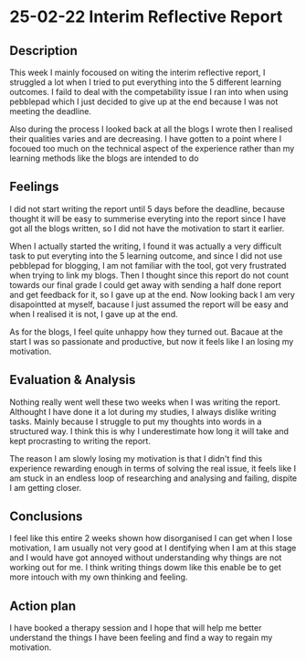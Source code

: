 # 25-02-22 Interim Reflective Report

## Description

This week I mainly focoused on witing the interim reflective report, I struggled a lot when I tried to put everything into the 5 different learning outcomes. I faild to deal with the competability issue I ran into when using pebblepad which I just decided to give up at the end because I was not meeting the deadline.

Also during the process I looked back at all the blogs I wrote then I realised their qualities varies and are decreasing. I have gotten to a point where I focoued too much on the technical aspect of the experience rather than my learning methods like the blogs are intended to do

## Feelings

I did not start writing the report until 5 days before the deadline, because thought it will be easy to summerise everyting into the report since I have got all the blogs written, so I did not have the motivation to start it earlier.

When I actually started the writing, I found it was actually a very difficult task to put everyting into the 5 learning outcome, and since I did not use pebblepad for blogging, I am not familiar with the tool, got very frustrated when trying to link my blogs. Then I thought since this report do not count towards our final grade I could get away with sending a half done report and get feedback for it, so I gave up at the end. Now looking back I am very disapointted at myself, bacause I just assumed the report will be easy and when I realised it is not, I gave up at the end.

As for the blogs, I feel quite unhappy how they turned out. Bacaue at the start I was so passionate and productive, but now it feels like I an losing my motivation.

## Evaluation & Analysis

Nothing really went well these two weeks when I was writing the report. Althought I have done it a lot during my studies, I always dislike writing tasks. Mainly because I struggle to put my thoughts into words in a structured way. I think this is why I underestimate how long it will take and kept procrasting to writing the report.

The reason I am slowly losing my motivation is that I didn't find this experience rewarding enough in terms of solving the real issue, it feels like I am stuck in an endless loop of researching and analysing and failing, dispite I am getting closer.  

## Conclusions

I feel like this entire 2 weeks shown how disorganised I can get when I lose motivation, I am usually not very good at I dentifying when I am at this stage and I would have got annoyed without understanding why things are not working out for me. I think writing things dowm like this enable be to get more intouch with my own thinking and feeling.

## Action plan

I have booked a therapy session and I hope that will help me better understand the things I have been feeling and find a way to regain my motivation.
